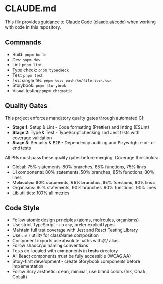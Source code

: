 # CLAUDE.md

This file provides guidance to Claude Code (claude.ai/code) when working with code in this repository.

## Commands

- Build: `pnpm build`
- Dev: `pnpm dev`
- Lint: `pnpm lint`
- Type check: `pnpm typecheck`
- Test: `pnpm test`
- Test single file: `pnpm test path/to/file.test.tsx`
- Storybook: `pnpm storybook`
- Visual testing: `pnpm chromatic`

## Quality Gates

This project enforces mandatory quality gates through automated CI:

- **Stage 1**: Setup & Lint - Code formatting (Prettier) and linting (ESLint)
- **Stage 2**: Type & Test - TypeScript checking and Jest tests with coverage validation
- **Stage 3**: Security & E2E - Dependency auditing and Playwright end-to-end tests

All PRs must pass these quality gates before merging. Coverage thresholds:
- Global: 75% statements, 80% branches, 85% functions, 75% lines
- UI components: 80% statements, 50% branches, 85% functions, 80% lines
- Molecules: 60% statements, 65% branches, 65% functions, 60% lines  
- Organisms: 90% statements, 90% branches, 90% functions, 90% lines
- Lib utilities: 100% all metrics

## Code Style

- Follow atomic design principles (atoms, molecules, organisms)
- Use strict TypeScript - no `any`, prefer explicit types
- Maintain full test coverage with Jest and React Testing Library
- Use `cn()` utility for className composition
- Component imports use absolute paths with @/ alias
- Follow shadcn/ui naming conventions
- Tests co-located with components in **tests** directory
- All React components must be fully accessible (WCAG AA)
- Story-first development - create Storybook components before implementation
- Follow Scry aesthetic: clean, minimal, use brand colors (Ink, Chalk, Cobalt)
